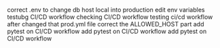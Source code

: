 correct .env to change db host local into production
edit env variables 
testubg CI/CD  workflow 
checking CI/CD workflow
testing ci/cd workflow after changed that prod.yml file
correct the ALLOWED_HOST part
add pytest on CI/CD workflow
add pytest on CI/CD workflow
add pytest on CI/CD workflow